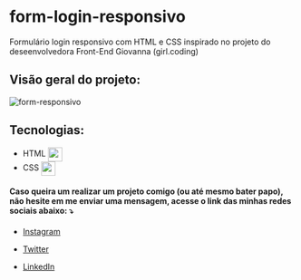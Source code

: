 # form-login-responsivo
Formulário  login responsivo com HTML  e CSS inspirado no projeto do deseenvolvedora Front-End Giovanna (girl.coding) 

## Visão geral do projeto:
![form-responsivo](https://user-images.githubusercontent.com/70456452/167295034-f7614798-afea-49c2-bbbc-0baa48c61b52.png)

## Tecnologias:

- HTML <img align="center" height="25" src="https://cdn-icons-png.flaticon.com/512/732/732212.png">
- CSS <img align="center" height="25" src="https://cdn4.iconfinder.com/data/icons/iconsimple-programming/512/css-512.png">

#### Caso queira um  realizar um projeto comigo (ou até mesmo bater papo), não hesite em me enviar uma mensagem, acesse o link das minhas redes sociais abaixo: ⤵️

- [Instagram](https://www.instagram.com/celycodes)

- [Twitter](https://twitter.com/ceIenny)

- [LinkedIn](https://www.linkedin.com/in/celenny)
